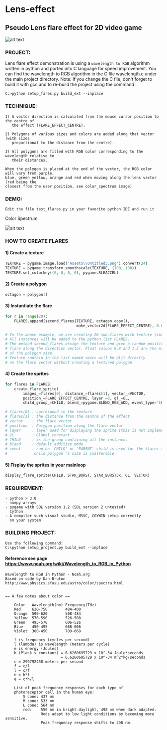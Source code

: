 # Lens-effect

## Pseudo Lens flare effect for 2D video game

![alt text](https://github.com/yoyoberenguer/lens-effect/blob/master/LensFlare.gif) 

### PROJECT:

Lens flare effect demonstration is using a `wavelength to RGB` algorithm
written in python and ported into C language for speed improvement.
You can find the wavelength to RGB algorithm in the C file wavelength.c under the main
project directory.
Note:
    If you change the C file, don't forget to build it with gcc and to re-build the project
    using the command : 

```DOS
C:>python setup_fares.py build_ext --inplace
```

### TECHNIQUE:
```
1) A vector direction is calculated from the mouse cursor position to the centre of
   the effect (FLARE_EFFECT_CENTRE). 
   
2) Polygons of various sizes and colors are added along that vector (with sizes 
   proportional to the distance from the centre).
   
3) All polygons are filled with RGB color corresponding to the wavelength relative to
   their distances.
   
When the polygon is placed at the end of the vector, the RGB color will vary from purple,
blue, green yellow, orange and red when moving along the lens vector (red being the
closest from the user position, see color_spectrum image)
```

### DEMO: 
```
Edit the file test_flares.py in your favorite python IDE and run it
```

Color Spectrum

![alt text](https://github.com/yoyoberenguer/lens-effect/blob/master/color_spectrum.png) 

### HOW TO CREATE FLARES

#### 1) Create a texture
```python
TEXTURE = pygame.image.load('Assets\\Untitled3.png').convert(24)
TEXTURE = pygame.transform.smoothscale(TEXTURE, (100, 100))
TEXTURE.set_colorkey((0, 0, 0, 0), pygame.RLEACCEL) 
```

#### 2) Create a polygon
```python
octagon = polygon()
```
#### 3) Instantiate the flare
``` python
for r in range(20):
    FLARES.append(second_flares(TEXTURE, octagon.copy(),
                                make_vector2d(FLARE_EFFECT_CENTRE), 0.8, 1.2, exc))

# In the above example, we are creating 20 sub-flares with texture (image Untitled3.png)
# All instances will be added to the python list FLARES.
# The method second_flares assign the texture and give a random position to the
# flare along the direction vector. Float values 0.8 and 1.2 are the minimum and maximum
# of the polygon size.
# Texture contain in the list named <exc> will be blit directly
# on the flare vector without creating a textured polygon
```
#### 4) Create the sprites
```python
for flares in FLARES:
    create_flare_sprite(
        images_=flares[0], distance_=flares[1], vector_=VECTOR,
        position_=FLARE_EFFECT_CENTRE, layer_=0, gl_=GL,
        child_group_=CHILD, blend_=pygame.BLEND_RGB_ADD, event_type='CHILD', delete_=False)

# flares[0] : correspond to the texture 
# flares[1] : the distance from the centre of the effect
# vector    : the flare vector
# position  : Polygon position along the flare vector
# layer     : layer used for displaying the sprite (this is not implemented yet)
# GL        : Global constant 
# CHILD     : is the group containing all the instances
# blend     : default additive mode 
# event     : can be 'CHILD' or 'PARENT' child is used for the flares (polygons)
#            Child polygon 's size is inalterable. 
```
#### 5) Fisplay the sprites in your mainloop
```python
display_flare_sprite(CHILD, STAR_BURST, STAR_BURST3x, GL, VECTOR)
```

### REQUIREMENT:
```
- python > 3.0
- numpy arrays
- pygame with SDL version 1.2 (SDL version 2 untested)
  Cython
- A compiler such visual studio, MSVC, CGYWIN setup correctly
  on your system
```

### BUILDING PROJECT:
```
Use the following command:
C:\python setup_project.py build_ext --inplace
```

#### Reference see page https://www.noah.org/wiki/Wavelength_to_RGB_in_Python

```
Wavelength to RGB in Python - Noah.org
Based on code by Dan Bruton
http://www.physics.sfasu.edu/astro/color/spectra.html


== A few notes about color ==

    Color   Wavelength(nm) Frequency(THz)
    Red     620-750        484-400
    Orange  590-620        508-484
    Yellow  570-590        526-508
    Green   495-570        606-526
    Blue    450-495        668-606
    Violet  380-450        789-668

    f is frequency (cycles per second)
    l (lambda) is wavelength (meters per cycle)
    e is energy (Joules)
    h (Plank's constant) = 6.6260695729 x 10^-34 Joule*seconds
                         = 6.6260695729 x 10^-34 m^2*kg/seconds
    c = 299792458 meters per second
    f = c/l
    l = c/f
    e = h*f
    e = c*h/l

    List of peak frequency responses for each type of 
    photoreceptor cell in the human eye:
        S cone: 437 nm
        M cone: 533 nm
        L cone: 564 nm
        rod:    550 nm in bright daylight, 498 nm when dark adapted. 
                Rods adapt to low light conditions by becoming more sensitive.
                Peak frequency response shifts to 498 nm.


```




